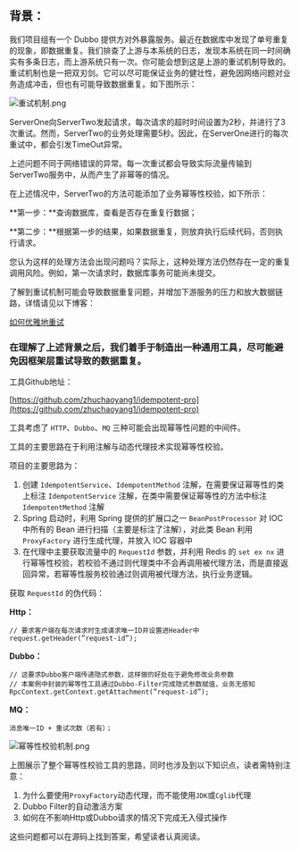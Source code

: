 ## 背景：

我们项目组有一个 Dubbo 提供方对外暴露服务。最近在数据库中发现了单号重复的现象，即数据重复。我们排查了上游与本系统的日志，发现本系统在同一时间确实有多条日志，而上游系统只有一次。你可能会想到这是上游的重试机制导致的。 重试机制也是一把双刃剑。它可以尽可能保证业务的健壮性，避免因网络问题对业务造成冲击，但也有可能导致数据重复。如下图所示：

![重试机制.png](https://upload-images.jianshu.io/upload_images/23929363-78f5e0785b0c055f.png?imageMogr2/auto-orient/strip%7CimageView2/2/w/1240)


ServerOne向ServerTwo发起请求，每次请求的超时时间设置为2秒，并进行了3次重试。然而，ServerTwo的业务处理需要5秒。因此，在ServerOne进行的每次重试中，都会引发TimeOut异常。

上述问题不同于网络错误的异常。每一次重试都会导致实际流量传输到ServerTwo服务中，从而产生了非幂等的情况。

在上述情况中，ServerTwo的方法可能添加了业务幂等性校验，如下所示：

**第一步：**查询数据库，查看是否存在重复行数据；

**第二步：**根据第一步的结果，如果数据重复，则放弃执行后续代码，否则执行请求。

您认为这样的处理方法会出现问题吗？实际上，这种处理方法仍然存在一定的重复调用风险。例如，第一次请求时，数据库事务可能尚未提交。

了解到重试机制可能会导致数据重复问题，并增加下游服务的压力和放大数据链路，详情请见以下博客：

[如何优雅地重试](https://mp.weixin.qq.com/s/6IkTnUbBlHjM3GM_bT35tA)

### 在理解了上述背景之后，我们着手于制造出一种通用工具，尽可能避免因框架层重试导致的数据重复。

工具Github地址：

[](https://github.com/zhuchaoyang1/idempotent-pro)[https://github.com/zhuchaoyang1/idempotent-pro](https://github.com/zhuchaoyang1/idempotent-pro)

工具考虑了 `HTTP`、`Dubbo`、`MQ` 三种可能会出现幂等性问题的中间件。

工具的主要思路在于利用注解与动态代理技术实现幂等性校验。

项目的主要思路为：

1.  创建 `IdempotentService`、`IdempotentMethod` 注解，在需要保证幂等性的类上标注 `IdempotentService` 注解，在类中需要保证幂等性的方法中标注 `IdempotentMethod` 注解
2.  Spring 启动时，利用 Spring 提供的扩展口之一 `BeanPostProcessor` 对 IOC 中所有的 Bean 进行扫描（主要是标注了注解），对此类 Bean 利用 `ProxyFactory` 进行生成代理，并放入 IOC 容器中
3.  在代理中主要获取流量中的 `RequestId` 参数，并利用 Redis 的 `set ex nx` 进行幂等性校验，若校验不通过则代理类中不会再调用被代理方法，而是直接返回异常，若幂等性服务校验通过则调用被代理方法，执行业务逻辑。

获取 `RequestId` 的伪代码：

**Http：**

```
// 要求客户端在每次请求时生成请求唯一ID并设置进Header中
request.getHeader(”request-id”);
```

**Dubbo：**

```
// 这要求Dubbo客户端传递隐式参数，这样做的好处在于避免修改业务参数
// 本案例中封装的幂等性工具通过Dubbo-Filter完成隐式参数赋值，业务无感知
RpcContext.getContext.getAttachment(”request-id”);
```

**MQ：**

```
消息唯一ID + 重试次数（若有）；
```

![幂等性校验机制.png](https://upload-images.jianshu.io/upload_images/23929363-5c0e0dbdbd46954f.png?imageMogr2/auto-orient/strip%7CimageView2/2/w/1240)

上图展示了整个幂等性校验工具的思路，同时也涉及到以下知识点，读者需特别注意：

1.  为什么要使用`ProxyFactory`动态代理，而不能使用`JDK`或`Cglib`代理
2.  Dubbo Filter的自动激活方案
3.  如何在不影响Http或Dubbo请求的情况下完成无入侵式操作

这些问题都可以在源码上找到答案，希望读者认真阅读。
